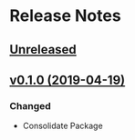 # Release Notes

## [Unreleased](https://github.com/ixocreate/collection/compare/0.1.0...develop)

## [v0.1.0 (2019-04-19)](https://github.com/ixocreate/collection/compare/master...v0.1.0)

### Changed
- Consolidate Package
